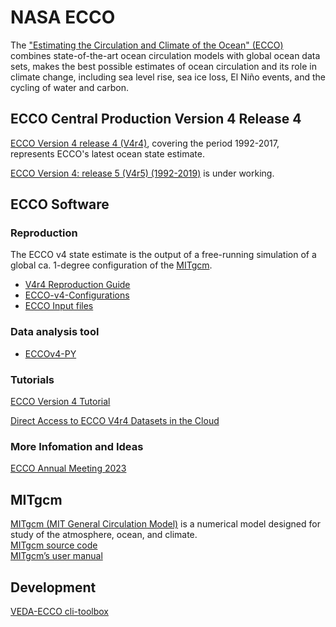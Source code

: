 # NASA ECCO
The ["Estimating the Circulation and Climate of the Ocean" (ECCO)](https://ecco-group.org/) combines state-of-the-art ocean circulation models with global ocean data sets, makes the best possible estimates of ocean circulation and its role in climate change, including sea level rise, sea ice loss, El Niño events, and the cycling of water and carbon.

## ECCO Central Production Version 4 Release 4
[ECCO Version 4 release 4 (V4r4)](https://ecco-group.org/products-ECCO-V4r4.htm), covering the period 1992-2017, represents ECCO's latest ocean state estimate.

[ECCO Version 4: release 5 (V4r5) (1992-2019)](https://ecco.jpl.nasa.gov/drive/files/Version4/Release5/) is under working.  
## ECCO Software 
### Reproduction
The ECCO v4 state estimate is the output of a free-running simulation of a global ca. 1-degree configuration of the [MITgcm](http://mitgcm.org/).
* [V4r4 Reproduction Guide](https://ecco-group.org/docs/v4r4_reproduction_howto.pdf) 
* [ECCO-v4-Configurations](https://github.com/ECCO-GROUP/ECCO-v4-Configurations)  
* [ECCO Input files](https://ecco.jpl.nasa.gov/drive/files/Version4/Release4/)  
### Data analysis tool
* [ECCOv4-PY](https://github.com/ECCO-GROUP/ECCOv4-py)  
### Tutorials
[ECCO Version 4 Tutorial](https://ecco-v4-python-tutorial.readthedocs.io/)  

[Direct Access to ECCO V4r4 Datasets in the Cloud](https://podaac.github.io/tutorials/external/ECCO_cloud_direct_access_s3.html)

### More Infomation and Ideas
[ECCO Annual Meeting 2023](https://ecco-group.org/updates-more.htm?id=47) 

## MITgcm
[MITgcm (MIT General Circulation Model)](http://mitgcm.org/) is a numerical model designed for study of the atmosphere, ocean, and climate.  
[MITgcm source code](https://github.com/MITgcm/MITgcm)  
[MITgcm’s user manual](https://mitgcm.readthedocs.io/en/latest/)  

## Development
[VEDA-ECCO cli-toolbox](https://github.com/NASA-IMPACT/veda-research-playground/tree/main/veda-cli)
